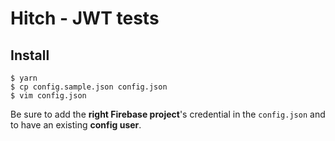 # Hitch - JWT tests

## Install

```shell
$ yarn
$ cp config.sample.json config.json
$ vim config.json
```

Be sure to add the **right Firebase project**'s credential in the `config.json` and to have an existing **config user**.